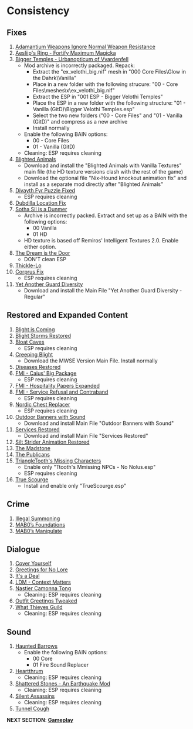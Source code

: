 # Consistency

## Fixes
1. [Adamantium Weapons Ignore Normal Weapon Resistance](https://www.nexusmods.com/morrowind/mods/45774?tab=files)
1. [Aesliip's Ring - Fortify Maximum Magicka](https://www.nexusmods.com/morrowind/mods/45744?tab=files)
1. [Bigger Temples - Urbanopticum of Vvardenfell](https://www.nexusmods.com/morrowind/mods/46184?tab=files)
	- Mod archive is incorrectly packaged. Repack:
		- Extract the "ex_velothi_big.nif" mesh in "000 Core Files\Glow in the Dahrk\Vanilla" 
		- Place in a new folder with the following strucure: "00 - Core Files\meshes\x\ex_velothi_big.nif"
		- Extract the ESP in "001 ESP - Bigger Velothi Temples"
		- Place the ESP in a new folder with the following structure: "01 - Vanilla (GitD)\Bigger Velothi Temples.esp"
		- Select the two new folders ("00 - Core Files" and "01 - Vanilla (GitD)" and compress as a new archive
		- Install normally
	- Enable the following BAIN options:
		- 00 - Core Files
		- 01 - Vanilla (GitD)
	- Cleaning: ESP requires cleaning
1. [Blighted Animals](https://www.nexusmods.com/morrowind/mods/42245?tab=files)
	- Download and install the "Blighted Animals with Vanilla Textures" main file (the HD texture versions clash with the rest of the game)
	- Download the optional file "Nix-Hound knockout animation fix" and install as a separate mod directly after "Blighted Animals"
1. [Divayth Fyr Puzzle Fixed](https://www.nexusmods.com/morrowind/mods/45155?tab=files)
	- ESP requires cleaning
1. [Dubdilla Location Fix](https://www.nexusmods.com/morrowind/mods/46720?tab=files)
1. [Sotha Sil is a Dunmer](https://www.nexusmods.com/morrowind/mods/47839?tab=files)
	- Archive is incorrectly packed. Extract and set up as a BAIN with the following options:
		- 00 Vanilla
		- 01 HD
	- HD texture is based off Remiros' Intelligent Textures 2.0. Enable either option.
1. [The Dream is the Door](https://www.nexusmods.com/morrowind/mods/47423?tab=files)
	- DON'T clean ESP
1. [Thickle-Lo](https://www.nexusmods.com/morrowind/mods/47502?tab=files)
1. [Corprus Fix](https://www.nexusmods.com/morrowind/mods/45544?tab=files)
	- ESP requires cleaning
1. [Yet Another Guard Diversity](https://www.nexusmods.com/morrowind/mods/45894?tab=files)
	- Download and install the Main File "Yet Another Guard Diversity - Regular"

## Restored and Expanded Content
1. [Blight is Coming](https://www.nexusmods.com/morrowind/mods/47649?tab=files)
1. [Blight Storms Restored](https://www.nexusmods.com/morrowind/mods/45558?tab=files)
1. [Bloat Caves](https://www.nexusmods.com/morrowind/mods/43141?tab=files)
	- ESP requires cleaning
1. [Creeping Blight](https://www.nexusmods.com/morrowind/mods/47904?tab=files)
	- Download the MWSE Version Main File. Install normally
1. [Diseases Restored](https://www.nexusmods.com/morrowind/mods/45228?tab=files)
1. [FMI - Caius' Big Package](https://www.nexusmods.com/morrowind/mods/47580?tab=files)
	- ESP requires cleaning
1. [FMI - Hospitality Papers Expanded](https://www.nexusmods.com/morrowind/mods/46107?tab=files)
1. [FMI - Service Refusal and Contraband](https://www.nexusmods.com/morrowind/mods/47456?tab=files)
	- ESP requires cleaning
1. [Nordic Chest Replacer](https://www.nexusmods.com/morrowind/mods/45383?tab=files)
	- ESP requires cleaning
1. [Outdoor Banners with Sound](https://www.nexusmods.com/morrowind/mods/47068?tab=files)
	- Download and install Main File "Outdoor Banners with Sound"
1. [Services Restored](https://www.nexusmods.com/morrowind/mods/47068?tab=files)
	- Download and install Main File "Services Restored"
1. [Silt Strider Animation Restored](https://www.nexusmods.com/morrowind/mods/44150?tab=files)
1. [The Madstone](https://www.nexusmods.com/morrowind/mods/47653?tab=files)
1. [The Publicans](https://www.nexusmods.com/morrowind/mods/45410?tab=files)
1. [TriangleTooth's Missing Characters](https://www.nexusmods.com/morrowind/mods/46234?tab=files)
	- Enable only "Ttooth's Mmissing NPCs - No Nolus.esp"
	- ESP requires cleaning
1. [True Scourge](https://www.nexusmods.com/morrowind/mods/43294?tab=files)
	- Install and enable only "TrueScourge.esp"

## Crime 
1. [Illegal Summoning](https://www.nexusmods.com/morrowind/mods/47105?tab=files)
1. [MAB0’s Foundations](https://www.nexusmods.com/morrowind/mods/47244?tab=files)
1. [MAB0’s Manipulate](https://www.nexusmods.com/morrowind/mods/47222?tab=files)

## Dialogue
1. [Cover Yourself](https://www.nexusmods.com/morrowind/mods/48016?tab=files)
1. [Greetings for No Lore](https://www.nexusmods.com/morrowind/mods/46063?tab=files)
1. [It's a Deal](https://www.nexusmods.com/morrowind/mods/47968?tab=files)
1. [LDM - Context Matters](https://www.nexusmods.com/morrowind/mods/48273?tab=files)
1. [Nastier Camonna Tong](https://www.nexusmods.com/morrowind/mods/22601?tab=files)
	- Cleaning: ESP requires cleaning
1. [Outfit Greetings Tweaked](https://www.nexusmods.com/morrowind/mods/46066?tab=files)
1. [What Thieves Guild](https://www.nexusmods.com/morrowind/mods/47728?tab=files)
	- Cleaning: ESP requires cleaning

## Sound
1. [Haunted Barrows](https://www.nexusmods.com/morrowind/mods/46826?tab=files)
	- Enable the following BAIN options:
		- 00 Core
		- 01 Fire Sound Replacer
1. [Heartthrum](https://www.nexusmods.com/morrowind/mods/47178?tab=files)
	- Cleaning: ESP requires cleaning
1. [Shattered Stones - An Earthquake Mod](https://www.nexusmods.com/morrowind/mods/45105?tab=files)
	- Cleaning: ESP requires cleaning
1. [Silent Assassins](https://www.nexusmods.com/morrowind/mods/44371?tab=files)
	- Cleaning: ESP requires cleaning
1. [Tunnel Cough](https://www.nexusmods.com/morrowind/mods/47603?tab=files)

**NEXT SECTION**:
[**Gameplay**](https://github.com/doublemoulinet/Morrowind-Modular-Mod-Guide/blob/master/GAMEPLAY.md)